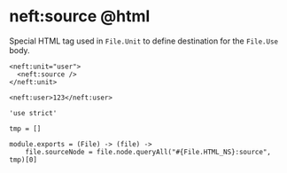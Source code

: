 neft:source @html
=================

Special HTML tag used in `File.Unit` to define destination for the `File.Use` body.

```
<neft:unit="user">
  <neft:source />
</neft:unit>

<neft:user>123</neft:user>
```

	'use strict'

	tmp = []

	module.exports = (File) -> (file) ->
		file.sourceNode = file.node.queryAll("#{File.HTML_NS}:source", tmp)[0]
